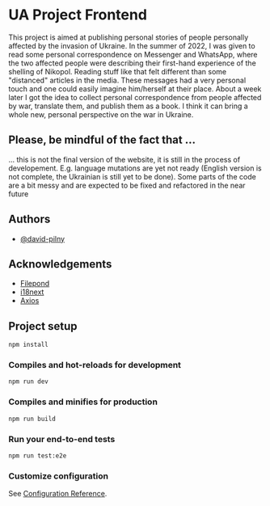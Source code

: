 # UA Project Frontend

This project is aimed at publishing personal stories of people personally affected by the invasion of Ukraine. In the summer of 2022, I was given to read some personal correspondence on Messenger and WhatsApp, where the two affected people were describing their first-hand experience of the shelling of Nikopol. Reading stuff like that felt different than some "distanced" articles in the media. These messages had a very personal touch and one could easily imagine him/herself at their place. About a week later I got the idea to collect personal correspondence from people affected by war, translate them, and publish them as a book. I think it can bring a whole new, personal perspective on the war in Ukraine.

## Please, be mindful of the fact that ...

... this is not the final version of the website, it is still in the process of developement. E.g. language mutations are yet not ready (English version is not complete, the Ukrainian is still yet to be done). Some parts of the code are a bit messy and are expected to be fixed and refactored in the near future

## Authors

- [@david-pilny](https://github.com/david-pilny)

## Acknowledgements

- [Filepond](https://pqina.nl/filepond/)
- [i18next](https://www.i18next.com)
- [Axios](https://axios-http.com/docs/intro)

## Project setup

```
npm install
```

### Compiles and hot-reloads for development

```
npm run dev
```

### Compiles and minifies for production

```
npm run build
```

### Run your end-to-end tests

```
npm run test:e2e
```

### Customize configuration

See [Configuration Reference](https://cli.vuejs.org/config/).
